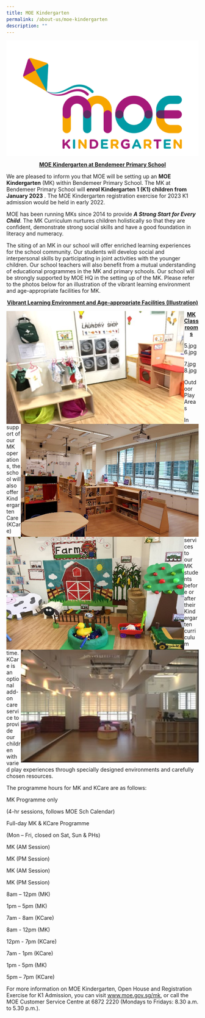 ```yaml
---
title: MOE Kindergarten
permalink: /about-us/moe-kindergarten
description: ""
---
```

<img src="/images/05%20MOE%20Kindergarten%20Logo.jpg"
		 align="center" />

<p align="center"> <b> <u>MOE Kindergarten at Bendemeer Primary School</u> </b> </p>

We are pleased to inform you that MOE will be setting up an **MOE Kindergarten** (MK) within Bendemeer Primary School. The MK at Bendemeer Primary School will **enrol Kindergarten 1 (K1) children from January 2023** . The MOE Kindergarten registration exercise for 2023 K1 admission would be held in early 2022.

MOE has been running MKs since 2014 to provide ***A Strong Start for Every Child***. The MK Curriculum nurtures children holistically so that they are confident, demonstrate strong social skills and have a good foundation in literacy and numeracy.

The siting of an MK in our school will offer enriched learning experiences for the school community. Our students will develop social and interpersonal skills by participating in joint activities with the younger children. Our school teachers will also benefit from a mutual understanding of educational programmes in the MK and primary schools. Our school will be strongly supported by MOE HQ in the setting up of the MK. Please refer to the photos below for an illustration of the vibrant learning environment and age-appropriate facilities for MK. 



<p align="center"> <b> <u> Vibrant Learning Environment and Age-appropriate Facilities (Illustration) </u></b></p>


<img src="/images/1_LC.jpg"
				 align="left"
				 width="466"
				 height="296"/>
<img src="/images/2_LC.jpg"
				align="right"
				 width="466"
				 height="296"/>
<img src="/images/3_LC.jpg"
				 align="left"
				 width="466"
				 height="296"/>
<img src="/images/4_LC.jpg"
				align="right"
				 width="466"
				 height="296"/>

<p align="center"><b><u>MK Classrooms</u></b></p>





5.jpg6.jpg



















7.jpg8.jpg




















Outdoor Play Areas



In support of our MK operations, the school will also offer Kindergarten Care (KCare) services to our MK students before or after their Kindergarten curriculum time. KCare is an optional add-on care service to provide our children with varied play experiences through specially designed environments and carefully chosen resources.

 

The programme hours for MK and KCare are as follows:



MK Programme only

(4-hr sessions, follows MOE Sch Calendar)

Full-day MK & KCare Programme

(Mon – Fri, closed on Sat, Sun & PHs)

MK (AM Session)

MK (PM Session)

MK (AM Session)

MK (PM Session)

8am – 12pm (MK)

1pm – 5pm (MK)

7am - 8am (KCare)

8am - 12pm (MK)

12pm - 7pm (KCare)

7am - 1pm (KCare)

1pm - 5pm (MK)

5pm – 7pm (KCare)






























For more information on MOE Kindergarten, Open House and Registration Exercise for K1 Admission, you can visit www.moe.gov.sg/mk, or call the MOE Customer Service Centre at 6872 2220 (Mondays to Fridays: 8.30 a.m. to 5.30 p.m.).